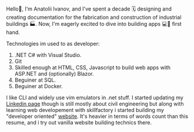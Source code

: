 Hello👋,
I'm Anatolii Ivanov, and I've spent a decade 🗓️ designing and creating documentation for the fabrication and construction of industrial buildings 🏭.
Now, I'm eagerly excited to dive into building apps :computer:📱 first hand.

Technologies im used to as developer:
1. .NET C# with Visual Studio.
2. Git
3. Skilled enough at HTML, CSS, Javascript to build web apps with ASP.NET and (optionally) Blazor.
4. Beguiner at SQL.
5. Beguiner at Docker.

I like CLI and widely use vim emulators in .net stuff. I started updating my [Linkedin page](https://www.linkedin.com/in/anatolii-ivanov-b8619a253/) though is still mostly about civil engineering but along with learning web developement with
skillfactory i started building my "developer oriented" [website](https://keepdream1ng.github.io/keepdream1ng/). It's heavier in terms of words count than this resume, and i try out vanilla website building technics there.
